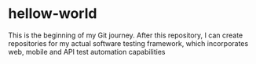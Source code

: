 # hellow-world
This is the beginning of my Git journey. After this repository, I can create repositories for my actual software testing framework, which incorporates web, mobile and API test automation capabilities
